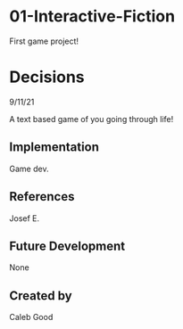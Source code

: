 # 01-Interactive-Fiction
First game project!

# Decisions
9/11/21

A text based game of you going through life!
## Implementation
Game dev.
## References
Josef E.
## Future Development
None
## Created by
Caleb Good

